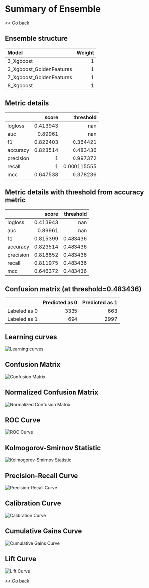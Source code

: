 # Summary of Ensemble

[<< Go back](../README.md)


## Ensemble structure
| Model                    |   Weight |
|:-------------------------|---------:|
| 3_Xgboost                |        1 |
| 3_Xgboost_GoldenFeatures |        1 |
| 7_Xgboost_GoldenFeatures |        1 |
| 8_Xgboost                |        1 |

## Metric details
|           |    score |     threshold |
|:----------|---------:|--------------:|
| logloss   | 0.413943 | nan           |
| auc       | 0.89961  | nan           |
| f1        | 0.822403 |   0.364421    |
| accuracy  | 0.823514 |   0.483436    |
| precision | 1        |   0.997372    |
| recall    | 1        |   0.000115555 |
| mcc       | 0.647538 |   0.378236    |


## Metric details with threshold from accuracy metric
|           |    score |   threshold |
|:----------|---------:|------------:|
| logloss   | 0.413943 |  nan        |
| auc       | 0.89961  |  nan        |
| f1        | 0.815399 |    0.483436 |
| accuracy  | 0.823514 |    0.483436 |
| precision | 0.818852 |    0.483436 |
| recall    | 0.811975 |    0.483436 |
| mcc       | 0.646372 |    0.483436 |


## Confusion matrix (at threshold=0.483436)
|              |   Predicted as 0 |   Predicted as 1 |
|:-------------|-----------------:|-----------------:|
| Labeled as 0 |             3335 |              663 |
| Labeled as 1 |              694 |             2997 |

## Learning curves
![Learning curves](learning_curves.png)
## Confusion Matrix

![Confusion Matrix](confusion_matrix.png)


## Normalized Confusion Matrix

![Normalized Confusion Matrix](confusion_matrix_normalized.png)


## ROC Curve

![ROC Curve](roc_curve.png)


## Kolmogorov-Smirnov Statistic

![Kolmogorov-Smirnov Statistic](ks_statistic.png)


## Precision-Recall Curve

![Precision-Recall Curve](precision_recall_curve.png)


## Calibration Curve

![Calibration Curve](calibration_curve_curve.png)


## Cumulative Gains Curve

![Cumulative Gains Curve](cumulative_gains_curve.png)


## Lift Curve

![Lift Curve](lift_curve.png)



[<< Go back](../README.md)
